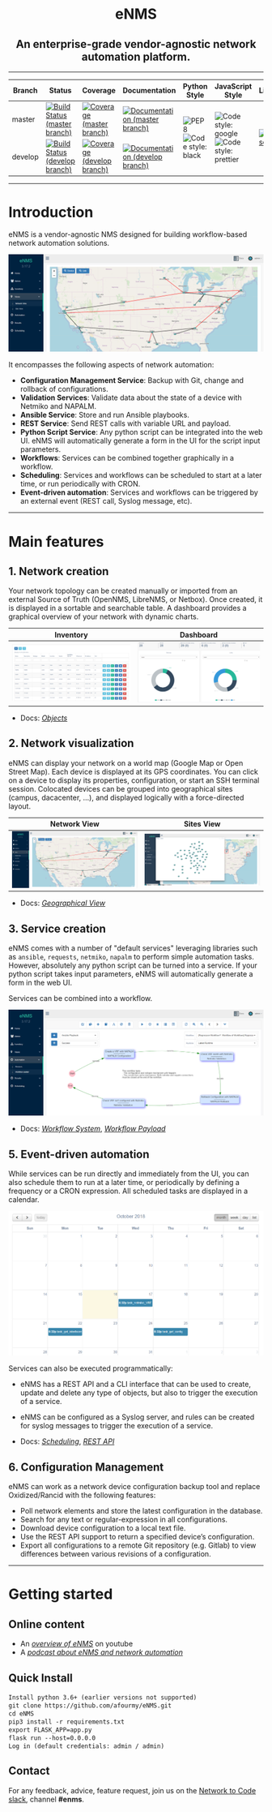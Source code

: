 <h1 align="center">eNMS</h1>
<h2 align="center">An enterprise-grade vendor-agnostic network automation platform.</h2>

___

<table>
    <thead>
        <tr>
            <th>Branch</th>
            <th>Status</th>
            <th>Coverage</th>
            <th>Documentation</th>
            <th>Python Style</th>
            <th>JavaScript Style</th>
            <th>License</th>
        </tr>
    </thead>
    <tbody>
        <tr>
            <td>master</td>
            <td><a href="https://travis-ci.org/eNMS-automation/eNMS"><img src="https://travis-ci.org/eNMS-automation/eNMS.svg?branch=master" alt="Build Status (master branch)"></img></a></td>
            <td><a href="https://coveralls.io/github/afourmy/eNMS?branch=master"><img src="https://coveralls.io/repos/github/afourmy/eNMS/badge.svg?branch=master" alt="Coverage (master branch)"></img></a></td>
            <td><a href="https://enms.readthedocs.io/en/latest/?badge=master"><img src="https://readthedocs.org/projects/enms/badge/?version=stable" alt="Documentation (master branch)"></img></a></td>
          <td rowspan=2><img alt="PEP8" src="https://img.shields.io/badge/code%20style-pep8-orange.svg"><br><img alt="Code style: black" src="https://img.shields.io/badge/code%20style-black-000000.svg"></td>
          <td rowspan=2><img alt="Code style: google" src="https://img.shields.io/badge/code%20style-google-blueviolet.svg"><br><img alt="Code style: prettier" src="https://img.shields.io/badge/code_style-prettier-ff69b4.svg"></td>
          <td rowspan=2><a href="https://www.gnu.org/licenses/gpl-3.0"><img src="https://img.shields.io/badge/License-GPLv3-blue.svg" alt="License"></img></a></td>
        </tr>
        <tr>
            <td>develop</td>
            <td><a href="https://travis-ci.org/eNMS-automation/eNMS"><img src="https://travis-ci.org/eNMS-automation/eNMS.svg?branch=develop" alt="Build Status (develop branch)"></img></a></td>
            <td><a href="https://coveralls.io/github/afourmy/eNMS?branch=develop"><img src="https://coveralls.io/repos/github/afourmy/eNMS/badge.svg?branch=develop" alt="Coverage (develop branch)"></img></a></td>
            <td><a href="https://enms.readthedocs.io/en/latest/?badge=develop"><img src="https://readthedocs.org/projects/enms/badge/?version=develop" alt="Documentation (develop branch)"></img></a></td>
        </tr>
    </tbody>
</table>

___

# Introduction

eNMS is a vendor-agnostic NMS designed for building workflow-based network automation solutions.

[![eNMS](docs/_static/enms.png)](http://afourmy.pythonanywhere.com/views/geographical_view)

It encompasses the following aspects of network automation:
  - **Configuration Management Service**: Backup with Git, change and rollback of configurations.
  - **Validation Services**: Validate data about the state of a device with Netmiko and NAPALM.
  - **Ansible Service**: Store and run Ansible playbooks.
  - **REST Service**: Send REST calls with variable URL and payload.
  - **Python Script Service**: Any python script can be integrated into the web UI. eNMS will automatically generate
a form in the UI for the script input parameters.
  - **Workflows**: Services can be combined together graphically in a workflow.
  - **Scheduling**: Services and workflows can be scheduled to start at a later time, or run periodically with CRON.
  - **Event-driven automation**: Services and workflows can be triggered by an external event (REST call, Syslog message, etc).

___

# Main features

## 1. Network creation

Your network topology can be created manually or imported from an
external Source of Truth (OpenNMS, LibreNMS, or Netbox).
Once created, it is displayed in a sortable and searchable table.
A dashboard provides a graphical overview of your network with dynamic charts.

Inventory                           |  Dashboard
:----------------------------------:|:-----------------------------------:
[![Inventory](docs/_static/base/features/inventory.png)](https://enms.readthedocs.io/en/develop/inventory/network_creation.html) |  [![Dashboard](docs/_static/base/features/dashboard.png)](https://enms.readthedocs.io/en/develop/inventory/network_creation.html)

- Docs: _[Objects](https://enms.readthedocs.io/en/develop/inventory/network_creation.html)_

## 2. Network visualization

eNMS can display your network on a world map (Google Map or Open Street Map).
Each device is displayed at its GPS coordinates.
You can click on a device to display its properties, configuration, or start an SSH terminal session.
Colocated devices can be grouped into geographical sites (campus, dacacenter, ...),
and displayed logically with a force-directed layout.

Network View                                  |  Sites View
:--------------------------------------------:|:-------------------------------:
[![Geographical](docs/_static/inventory/network_visualization/network_view.png)](https://enms.readthedocs.io/en/develop/inventory/network_visualization.html) |  [![Logical](docs/_static/inventory/network_visualization/site_view.png)](https://enms.readthedocs.io/en/develop/inventory/network_visualization.html)

- Docs: _[Geographical View](https://enms.readthedocs.io/en/develop/inventory/network_visualization.html)_

## 3. Service creation

eNMS comes with a number of "default services" leveraging libraries such as `ansible`, `requests`, `netmiko`, `napalm`  to perform simple automation tasks. However, absolutely any python script can be turned into a service. If your python script takes input parameters, eNMS will automatically generate a form in the web UI.

Services can be combined into a workflow.

[![Workflow Builder](docs/_static/base/features/workflow.png)](https://enms.readthedocs.io/en/develop/automation/workflows.html)

- Docs: _[Workflow System](https://enms.readthedocs.io/en/develop/automation/workflows.html)_, _[Workflow Payload](https://enms.readthedocs.io/en/latest/workflows/workflow_payload.html)_

## 5. Event-driven automation

While services can be run directly and immediately from the UI, you can also schedule them to run at a later time, or periodically by defining a frequency or a CRON expression. All scheduled tasks are displayed in a calendar.

[![Calendar](docs/_static/base/features/calendar.png)](https://enms.readthedocs.io/en/develop/automation/execution.html)

Services can also be executed programmatically:
  - eNMS has a REST API and a CLI interface that can be used to create, update and delete any type of objects,
    but also to trigger the execution of a service.
  - eNMS can be configured as a Syslog server, and rules can be created for syslog messages
    to trigger the execution of a service.

- Docs: _[Scheduling](https://enms.readthedocs.io/en/develop/automation/execution.html)_, _[REST API](https://enms.readthedocs.io/en/develop/advanced/rest_api.html)_

## 6. Configuration Management

eNMS can work as a network device configuration backup tool and replace
Oxidized/Rancid with the following features:

  - Poll network elements and store the latest configuration in the database.
  - Search for any text or regular-expression in all configurations.
  - Download device configuration to a local text file.
  - Use the REST API support to return a specified device’s configuration.
  - Export all configurations to a remote Git repository (e.g. Gitlab) to view differences between various revisions of a configuration.

___

# Getting started

## Online content

- An _[overview of eNMS](https://www.youtube.com/watch?v=XwU0yom_aY0&t=1205s)_ on youtube
- A _[podcast about eNMS and network automation](https://www.pythonpodcast.com/enms-network-automation-episode-232/)_

## Quick Install
    Install python 3.6+ (earlier versions not supported)
    git clone https://github.com/afourmy/eNMS.git
    cd eNMS
    pip3 install -r requirements.txt
    export FLASK_APP=app.py
    flask run --host=0.0.0.0
    Log in (default credentials: admin / admin)

## Contact

For any feedback, advice, feature request, join us on the [Network to Code slack](http://networktocode.herokuapp.com "Network to Code slack"), channel **#enms**.
